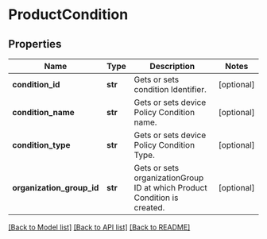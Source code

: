 # ProductCondition

## Properties
Name | Type | Description | Notes
------------ | ------------- | ------------- | -------------
**condition_id** | **str** | Gets or sets condition Identifier. | [optional] 
**condition_name** | **str** | Gets or sets device Policy Condition name. | [optional] 
**condition_type** | **str** | Gets or sets device Policy Condition Type. | [optional] 
**organization_group_id** | **str** | Gets or sets organizationGroup ID at which Product Condition is created. | [optional] 

[[Back to Model list]](../README.md#documentation-for-models) [[Back to API list]](../README.md#documentation-for-api-endpoints) [[Back to README]](../README.md)


